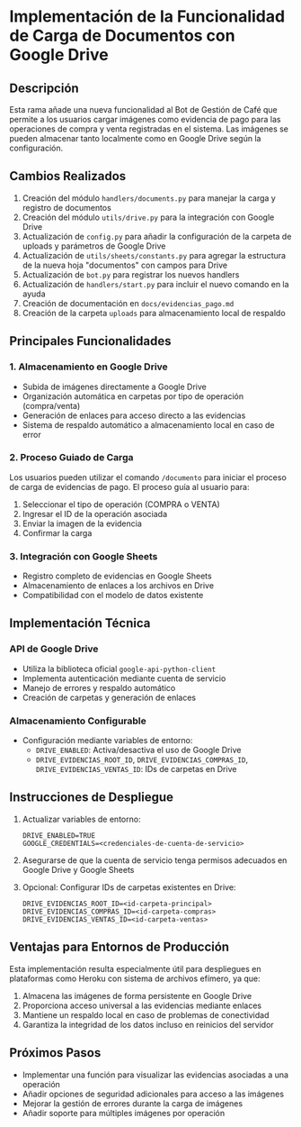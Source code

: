 # Implementación de la Funcionalidad de Carga de Documentos con Google Drive

## Descripción

Esta rama añade una nueva funcionalidad al Bot de Gestión de Café que permite a los usuarios cargar imágenes como evidencia de pago para las operaciones de compra y venta registradas en el sistema. Las imágenes se pueden almacenar tanto localmente como en Google Drive según la configuración.

## Cambios Realizados

1. Creación del módulo `handlers/documents.py` para manejar la carga y registro de documentos
2. Creación del módulo `utils/drive.py` para la integración con Google Drive
3. Actualización de `config.py` para añadir la configuración de la carpeta de uploads y parámetros de Google Drive
4. Actualización de `utils/sheets/constants.py` para agregar la estructura de la nueva hoja "documentos" con campos para Drive
5. Actualización de `bot.py` para registrar los nuevos handlers
6. Actualización de `handlers/start.py` para incluir el nuevo comando en la ayuda
7. Creación de documentación en `docs/evidencias_pago.md`
8. Creación de la carpeta `uploads` para almacenamiento local de respaldo

## Principales Funcionalidades

### 1. Almacenamiento en Google Drive

- Subida de imágenes directamente a Google Drive
- Organización automática en carpetas por tipo de operación (compra/venta)
- Generación de enlaces para acceso directo a las evidencias
- Sistema de respaldo automático a almacenamiento local en caso de error

### 2. Proceso Guiado de Carga

Los usuarios pueden utilizar el comando `/documento` para iniciar el proceso de carga de evidencias de pago. El proceso guía al usuario para:

1. Seleccionar el tipo de operación (COMPRA o VENTA)
2. Ingresar el ID de la operación asociada
3. Enviar la imagen de la evidencia
4. Confirmar la carga

### 3. Integración con Google Sheets

- Registro completo de evidencias en Google Sheets
- Almacenamiento de enlaces a los archivos en Drive
- Compatibilidad con el modelo de datos existente

## Implementación Técnica

### API de Google Drive

- Utiliza la biblioteca oficial `google-api-python-client`
- Implementa autenticación mediante cuenta de servicio
- Manejo de errores y respaldo automático
- Creación de carpetas y generación de enlaces

### Almacenamiento Configurable

- Configuración mediante variables de entorno:
  - `DRIVE_ENABLED`: Activa/desactiva el uso de Google Drive
  - `DRIVE_EVIDENCIAS_ROOT_ID`, `DRIVE_EVIDENCIAS_COMPRAS_ID`, `DRIVE_EVIDENCIAS_VENTAS_ID`: IDs de carpetas en Drive

## Instrucciones de Despliegue

1. Actualizar variables de entorno:
   ```
   DRIVE_ENABLED=TRUE
   GOOGLE_CREDENTIALS=<credenciales-de-cuenta-de-servicio>
   ```

2. Asegurarse de que la cuenta de servicio tenga permisos adecuados en Google Drive y Google Sheets

3. Opcional: Configurar IDs de carpetas existentes en Drive:
   ```
   DRIVE_EVIDENCIAS_ROOT_ID=<id-carpeta-principal>
   DRIVE_EVIDENCIAS_COMPRAS_ID=<id-carpeta-compras>
   DRIVE_EVIDENCIAS_VENTAS_ID=<id-carpeta-ventas>
   ```

## Ventajas para Entornos de Producción

Esta implementación resulta especialmente útil para despliegues en plataformas como Heroku con sistema de archivos efímero, ya que:

1. Almacena las imágenes de forma persistente en Google Drive
2. Proporciona acceso universal a las evidencias mediante enlaces
3. Mantiene un respaldo local en caso de problemas de conectividad
4. Garantiza la integridad de los datos incluso en reinicios del servidor

## Próximos Pasos

- Implementar una función para visualizar las evidencias asociadas a una operación
- Añadir opciones de seguridad adicionales para acceso a las imágenes
- Mejorar la gestión de errores durante la carga de imágenes
- Añadir soporte para múltiples imágenes por operación